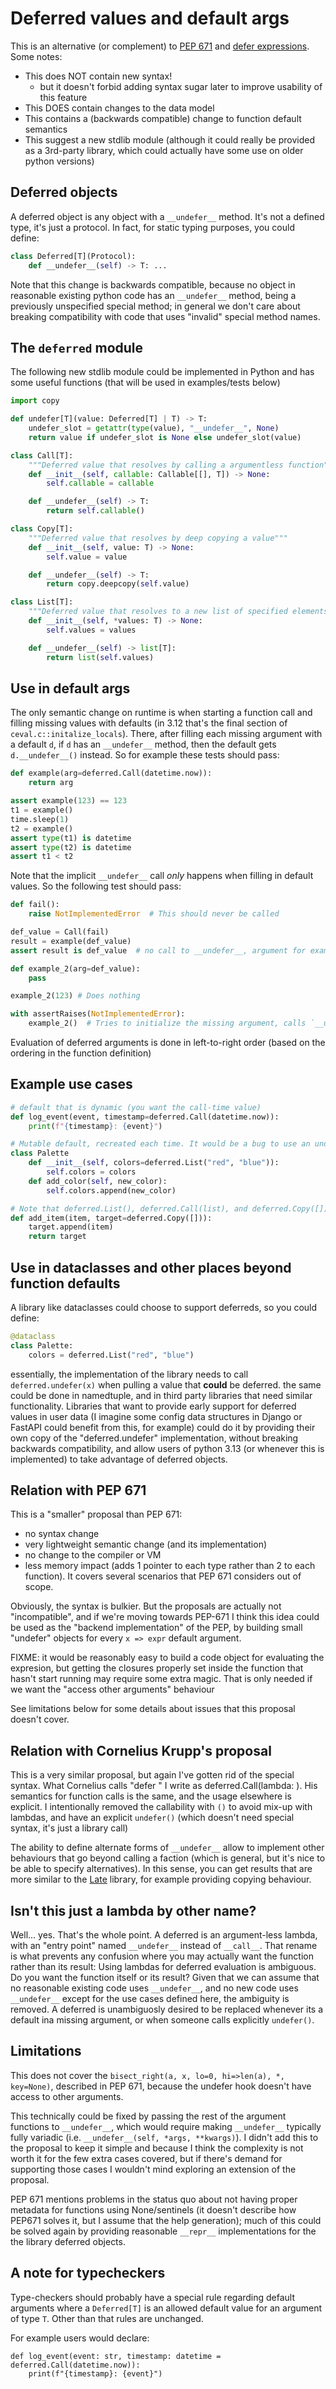 # Deferred values and default args

This is an alternative (or complement) to [PEP 671](https://peps.python.org/pep-0671/) and [defer expressions](https://discuss.python.org/t/defer-expressions/43490). Some notes:

* This does NOT contain new syntax!
   * but it doesn't forbid adding syntax sugar later to improve usability of this feature
* This DOES contain changes to the data model
* This contains a (backwards compatible) change to function default semantics
* This suggest a new stdlib module (although it could really be provided as a 3rd-party library, which could actually have some use on older python versions)

## Deferred objects

A deferred object is any object with a `__undefer__` method. It's not a defined type, it's just a protocol. In fact, for static typing purposes, you could define:

```python
class Deferred[T](Protocol):
    def __undefer__(self) -> T: ...
```

Note that this change is backwards compatible, because no object in reasonable existing python code has an `__undefer__` method, being a previously unspecified special method;
in general we don't care about breaking compatibility with code that uses "invalid" special method names.

## The `deferred` module

The following new stdlib module could be implemented in Python and has some useful functions (that will be used in examples/tests below)

```python
import copy

def undefer[T](value: Deferred[T] | T) -> T:
    undefer_slot = getattr(type(value), "__undefer__", None)
    return value if undefer_slot is None else undefer_slot(value)

class Call[T]:
    """Deferred value that resolves by calling a argumentless function"""
    def __init__(self, callable: Callable[[], T]) -> None:
        self.callable = callable

    def __undefer__(self) -> T:
        return self.callable()

class Copy[T]:
    """Deferred value that resolves by deep copying a value"""
    def __init__(self, value: T) -> None:
        self.value = value

    def __undefer__(self) -> T:
        return copy.deepcopy(self.value)

class List[T]:
    """Deferred value that resolves to a new list of specified elements"""
    def __init__(self, *values: T) -> None:
        self.values = values

    def __undefer__(self) -> list[T]:
        return list(self.values)
```

## Use in default args

The only semantic change on runtime is when starting a function call and filling missing values with defaults (in 3.12 that's the final section of `ceval.c::initalize_locals`).
There, after filling each missing argument with a default `d`, if `d` has an `__undefer__` method, then the default gets `d.__undefer__()` instead. So for example these tests should pass:

```python
def example(arg=deferred.Call(datetime.now)):
    return arg

assert example(123) == 123
t1 = example()
time.sleep(1)
t2 = example()
assert type(t1) is datetime
assert type(t2) is datetime
assert t1 < t2
```

Note that the implicit `__undefer__` call *only* happens when filling in default values. So the following test should pass:

```python
def fail():
    raise NotImplementedError  # This should never be called

def_value = Call(fail)
result = example(def_value)
assert result is def_value  # no call to __undefer__, argument for example was provided

def example_2(arg=def_value):
    pass

example_2(123) # Does nothing

with assertRaises(NotImplementedError):
    example_2()  # Tries to initialize the missing argument, calls `__undefer__` which calls `fail()`
```

Evaluation of deferred arguments is done in left-to-right order (based on the ordering in the function definition)


## Example use cases

```python
# default that is dynamic (you want the call-time value)
def log_event(event, timestamp=deferred.Call(datetime.now)):
    print(f"{timestamp}: {event}")

# Mutable default, recreated each time. It would be a bug to use an undeferred in __init__
class Palette
    def __init__(self, colors=deferred.List("red", "blue")):
        self.colors = colors
    def add_color(self, new_color):
        self.colors.append(new_color)

# Note that deferred.List(), deferred.Call(list), and deferred.Copy([]) behauve roughly the same way for empty lists, which is a common case
def add_item(item, target=deferred.Copy([])):
    target.append(item)
    return target
```

## Use in dataclasses and other places beyond function defaults

A library like dataclasses could choose to support deferreds, so you could define:

```python
@dataclass
class Palette:
    colors = deferred.List("red", "blue")
```

essentially, the implementation of the library needs to call `deferred.undefer(x)` when pulling a value that **could** be deferred. the same could be done in namedtuple, and in third
party libraries that need similar functionality. Libraries that want to provide early support for deferred values in user data (I imagine some config data structures in Django or FastAPI
could benefit from this, for example) could do it by providing their own copy of the "deferred.undefer" implementation,
without breaking backwards compatibility, and allow users of python 3.13 (or whenever this is implemented) to take advantage of deferred objects.

## Relation with PEP 671

This is a "smaller" proposal than PEP 671: 
* no syntax change
* very lightweight semantic change (and its implementation)
* no change to the compiler or VM
* less memory impact (adds 1 pointer to each type rather than 2 to each function).
It covers several scenarios that PEP 671 considers out of scope. 

Obviously, the syntax is bulkier. But the proposals are actually not "incompatible", and if we're moving towards PEP-671 I think this idea could be used as the "backend implementation" of the PEP,
by building small "undefer" objects for every `x => expr` default argument.

FIXME: it would be reasonably easy to build a code object for evaluating the expresion, but getting the closures properly set inside the function that hasn't start running may require some extra magic. That is only needed if we want the "access other arguments" behaviour

See limitations below for some details about issues that this proposal doesn't cover.

## Relation with Cornelius Krupp's proposal

This is a very similar proposal, but again I've gotten rid of the special syntax. What Cornelius calls "defer <expression>" I write as deferred.Call(lambda: <expression>). His semantics for function calls is the same,
and the usage elsewhere is explicit. I intentionally removed the callability with `()` to avoid mix-up with lambdas, and have an explicit `undefer()` (which doesn't need special syntax, it's just a library call)

The ability to define alternate forms of `__undefer__` allow to implement other behaviours that go beyond calling a faction (which is general, but it's nice to be able to specify alternatives). In this sense, you can get results that are more similar to the [Late](https://pypi.org/project/Late/) library, for example providing copying behaviour.

## Isn't this just a lambda by other name?

Well... yes. That's the whole point. A deferred is an argument-less lambda, with an "entry point" named `__undefer__` instead of `__call__`. That rename is what prevents any confusion where you may actually want the function rather than its result: Using lambdas for deferred evaluation is ambiguous. Do you want the function itself or its result?
Given that we can assume that no reasonable existing code uses `__undefer__`, and no new code uses `__undefer__` except for the use cases defined here, the ambiguity is removed. A deferred is unambiguosly desired to be replaced whenever its a default ina missing argument, or when someone calls explicitly `undefer()`.

## Limitations

This does not cover the `bisect_right(a, x, lo=0, hi=>len(a), *, key=None)`, described in PEP 671, because the undefer hook doesn't have access to other arguments.

This technically could be fixed by passing the rest of the argument functions to `__undefer__`, which would require making `__undefer__` typically fully
variadic (i.e. `__undefer__(self, *args, **kwargs)`). I didn't add this to the proposal to keep it simple and because I think the complexity is not worth it for the few extra cases covered,
but if there's demand for supporting those cases I wouldn't mind exploring an extension of the proposal.

PEP 671 mentions problems in the status quo about not having proper metadata for functions using None/sentinels (it doesn't describe how PEP671 solves it, but I assume that the help generation); much of this could be solved again by providing reasonable `__repr__` implementations for the the library deferred objects.

## A note for typecheckers

Type-checkers should probably have a special rule regarding default arguments where a `Deferred[T]` is an allowed default value for an argument of type `T`. Other than that rules are unchanged.

For example users would declare:
```
def log_event(event: str, timestamp: datetime = deferred.Call(datetime.now)):
    print(f"{timestamp}: {event}")
```

